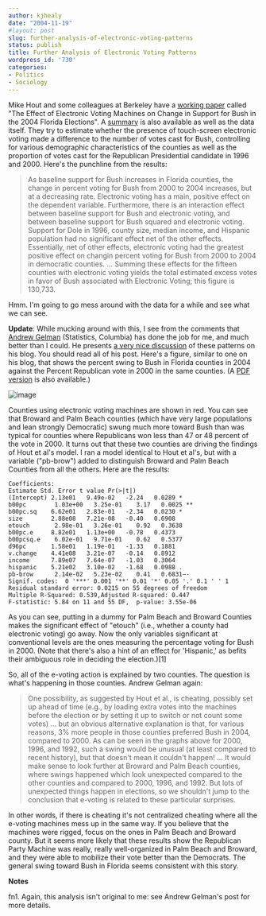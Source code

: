 ```yaml
---
author: kjhealy
date: "2004-11-19"
#layout: post
slug: further-analysis-of-electronic-voting-patterns
status: publish
title: Further Analysis of Electronic Voting Patterns
wordpress_id: '730'
categories:
- Politics
- Sociology
---
```


Mike Hout and some colleagues at Berkeley have a [working paper](http://ucdata.berkeley.edu/new_web/VOTE2004/election04_WP.pdf) called "The Effect of Electronic Voting Machines on Change in Support for Bush in the 2004 Florida Elections". A [summary](http://ucdata.berkeley.edu/new_web/VOTE2004/election04_Sum.pdf) is also available as well as the data itself. They try to estimate whether the presence of touch-screen electronic voting made a difference to the number of votes cast for Bush, controlling for various demographic characteristics of the counties as well as the proportion of votes cast for the Republican Presidential candidate in 1996 and 2000. Here's the punchline from the results:

> As baseline support for Bush increases in Florida counties, the change in percent voting for Bush from 2000 to 2004 increases, but at a decreasing rate. Electronic voting has a main, positive effect on the dependent variable. Furthermore, there is an interaction effect between baseline support for Bush and electronic voting, and between baseline support for Bush squared and electronic voting. Support for Dole in 1996, county size, median income, and Hispanic population had no significant effect net of the other effects. Essentially, net of other effects, electronic voting had the greatest positive effect on changin percent voting for Bush from 2000 to 2004 in democratic counties. ... Summing these effects for the fifteen counties with electronic voting yields the total estimated excess votes in favor of Bush associated with Electronic Voting; this figure is 130,733.

Hmm. I'm going to go mess around with the data for a while and see what we can see.

**Update**: While mucking around with this, I see from the comments that [Andrew Gelman](http://www.stat.columbia.edu/~gelman/) (Statistics, Columbia) has done the job for me, and much better than I could. He presents [a very nice discussion](http://www.stat.columbia.edu/~cook/movabletype/archives/2004/11/vote_swings_in.html) of these patterns on his blog. You should read all of his post. Here's a figure, similar to one on his blog, that shows the percent swing to Bush in Florida counties in 2004 against the Percent Republican vote in 2000 in the same counties. (A [PDF version](http://www.kieranhealy.org/files/misc/florida-swing.pdf) is also available.)

![image](http://www.kieranhealy.org/files/misc/florida-swing.png)

Counties using electronic voting machines are shown in red. You can see that Broward and Palm Beach counties (which have very large populations and lean strongly Democratic) swung much more toward Bush than was typical for counties where Republicans won less than 47 or 48 percent of the vote in 2000. It turns out that these two counties are driving the findings of Hout et al's model. I ran a model identical to Hout et al's, but with a variable ("pb-brow") added to distinguish Broward and Palm Beach Counties from all the others. Here are the results:

    Coefficients:
    Estimate Std. Error t value Pr(>|t|)
    (Intercept) 2.13e01   9.49e-02   -2.24   0.0289 *
    b00pc        1.03e+00   3.25e-01    3.17   0.0025 **
    b00pc.sq    6.62e01   2.83e-01   -2.34   0.0230 *
    size        2.88e08   7.21e-08   -0.40   0.6908
    etouch       2.98e-01   3.26e-01    0.92   0.3638
    b00pc.e     8.82e01   1.13e+00   -0.78   0.4373
    b00pcsq.e    6.02e-01   9.71e-01    0.62   0.5377
    d96pc       1.58e01   1.19e-01   -1.33   0.1881
    v.change    4.41e08   3.21e-07   -0.14   0.8912
    income      7.89e07   7.64e-07   -1.03   0.3064
    hispanic    5.21e02   3.10e-02   -1.68   0.0988 .
    pb-brow      2.14e-02   5.23e-02    0.41   0.6831—-
    Signif. codes:  0 '***' 0.001 '**' 0.01 '*' 0.05 '.' 0.1 ' ' 1
    Residual standard error: 0.0215 on 55 degrees of freedom
    Multiple R-Squared: 0.539,Adjusted R-squared: 0.447
    F-statistic: 5.84 on 11 and 55 DF,  p-value: 3.55e-06

As you can see, putting in a dummy for Palm Beach and Broward Counties makes the significant effect of "etouch" (i.e., whether a county had electronic voting) go away. Now the only variables significant at conventional levels are the ones measuring the percentage voting for Bush in 2000. (Note that there's also a hint of an effect for 'Hispanic,' as befits their ambiguous role in deciding the election.)[1]

So, all of the e-voting action is explained by two counties. The question is what's happening in those counties. Andrew Gelman again:

> One possibility, as suggested by Hout et al., is cheating, possibly set up ahead of time (e.g., by loading extra votes into the machines before the election or by setting it up to switch or not count some votes) ... but an obvious alternative explanation is that, for various reasons, 3% more people in those counties preferred Bush in 2004, compared to 2000. As can be seen in the graphs above for 2000, 1996, and 1992, such a swing would be unusual (at least compared to recent history), but that doesn't mean it couldn't happen! ... It would make sense to look further at Broward and Palm Beach counties, where swings happened which look unexpected compared to the other counties and compared to 2000, 1996, and 1992. But lots of unexpected things happen in elections, so we shouldn't jump to the conclusion that e-voting is related to these particular surprises.

In other words, if there is cheating it's not centralized cheating where all the e-voting machines mess up in the same way. If you believe that the machines were rigged, focus on the ones in Palm Beach and Broward county. But it seems more likely that these results show the Republican Party Machine was really, really well-organized in Palm Beach and Broward, and they were able to mobilize their vote better than the Democrats. The general swing toward Bush in Florida seems consistent with this story.

**Notes**

fn1. Again, this analysis isn't original to me: see Andrew Gelman's post for more details.
